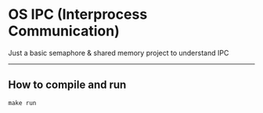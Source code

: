 # OS IPC (Interprocess Communication)

Just a basic semaphore &amp; shared memory project to understand IPC

--------------------------------
How to compile and run
--------------------------------

    make run
